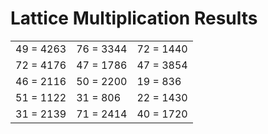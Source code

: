 # Lattice Multiplication Results

|   |   |   |
|---|---|---|
| 49 = 4263 | 76 = 3344 | 72 = 1440 |
| 72 = 4176 | 47 = 1786 | 47 = 3854 |
| 46 = 2116 | 50 = 2200 | 19 = 836 |
| 51 = 1122 | 31 = 806 | 22 = 1430 |
| 31 = 2139 | 71 = 2414 | 40 = 1720 |
